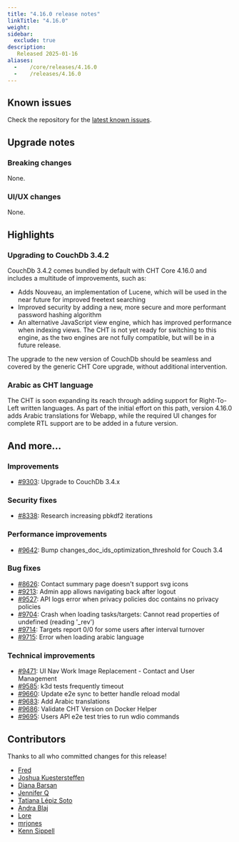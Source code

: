 ```yaml
---
title: "4.16.0 release notes"
linkTitle: "4.16.0"
weight:
sidebar:
  exclude: true
description:
   Released 2025-01-16
aliases:
  -    /core/releases/4.16.0
  -    /releases/4.16.0
---
```


## Known issues

Check the repository for the [latest known issues](https://github.com/medic/cht-core/issues?q=is%3Aissue+label%3A%22Affects%3A+4.16.0%22).

## Upgrade notes

### Breaking changes

None.

### UI/UX changes

None.

## Highlights

### Upgrading to CouchDb 3.4.2

CouchDb 3.4.2 comes bundled by default with CHT Core 4.16.0 and includes a multitude of improvements, such as:
- Adds Nouveau, an implementation of Lucene, which will be used in the near future for improved freetext searching
- Improved security by adding a new, more secure and more performant password hashing algorithm
- An alternative JavaScript view engine, which has improved performance when indexing views. The CHT is not yet ready for switching to this engine, as the two engines are not fully compatible, but will be in a future release.

The upgrade to the new version of CouchDb should be seamless and covered by the generic CHT Core upgrade, without additional intervention.

### Arabic as CHT language

The CHT is soon expanding its reach through adding support for Right-To-Left written languages. As part of the initial effort on this path, version 4.16.0 adds Arabic translations for Webapp, while the required UI changes for complete RTL support are to be added in a future version.

## And more...

### Improvements

- [#9303](https://github.com/medic/cht-core/issues/9303): Upgrade to CouchDb 3.4.x

### Security fixes

- [#8338](https://github.com/medic/cht-core/issues/8338): Research increasing pbkdf2 iterations

### Performance improvements

- [#9642](https://github.com/medic/cht-core/issues/9642): Bump changes_doc_ids_optimization_threshold for Couch 3.4

### Bug fixes

- [#8626](https://github.com/medic/cht-core/issues/8626): Contact summary page doesn't support svg icons
- [#9213](https://github.com/medic/cht-core/issues/9213): Admin app allows navigating back after logout
- [#9527](https://github.com/medic/cht-core/issues/9527): API logs error when privacy policies doc contains no privacy policies
- [#9704](https://github.com/medic/cht-core/issues/9704): Crash when loading tasks/targets: Cannot read properties of undefined (reading '_rev')
- [#9714](https://github.com/medic/cht-core/issues/9714): Targets report 0/0 for some users after interval turnover
- [#9715](https://github.com/medic/cht-core/issues/9715): Error when loading arabic language

### Technical improvements

- [#9471](https://github.com/medic/cht-core/issues/9471): UI Nav Work Image Replacement - Contact and User Management
- [#9585](https://github.com/medic/cht-core/issues/9585): k3d tests frequently timeout
- [#9660](https://github.com/medic/cht-core/issues/9660): Update e2e sync to better handle reload modal
- [#9683](https://github.com/medic/cht-core/issues/9683): Add Arabic translations
- [#9686](https://github.com/medic/cht-core/issues/9686): Validate CHT Version on Docker Helper
- [#9695](https://github.com/medic/cht-core/issues/9695): Users API e2e test tries to run wdio commands



## Contributors

Thanks to all who committed changes for this release!

- [Fred](https://github.com/freddieptf)
- [Joshua Kuestersteffen](https://github.com/jkuester)
- [Diana Barsan](https://github.com/dianabarsan)
- [Jennifer Q](https://github.com/latin-panda)
- [Tatiana Lépiz Soto](https://github.com/tatilepizs)
- [Andra Blaj](https://github.com/andrablaj)
- [Lore](https://github.com/lorerod)
- [mrjones](https://github.com/mrjones-plip)
- [Kenn Sippell](https://github.com/kennsippell)


